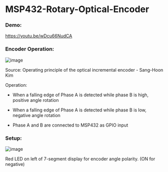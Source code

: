 # MSP432-Rotary-Optical-Encoder

### Demo:

https://youtu.be/wDcu66NudCA

### Encoder Operation:

![image](https://user-images.githubusercontent.com/62213019/112936832-67e17b00-90db-11eb-9b15-487cd2b0b1af.png)

Source: Operating principle of the optical incremental encoder - Sang-Hoon Kim

Operation:

- When a falling edge of Phase A is detected while phase B is high, positive angle rotation

- When a falling edge of Phase A is detected while phase B is low, negative angle rotation

- Phase A and B are connected to MSP432 as GPIO input

### Setup:

![image](https://user-images.githubusercontent.com/62213019/112938993-906b7400-90df-11eb-85b7-43f4ec052a5a.png)

Red LED on left of 7-segment display for encoder angle polarity. (ON for negative)
